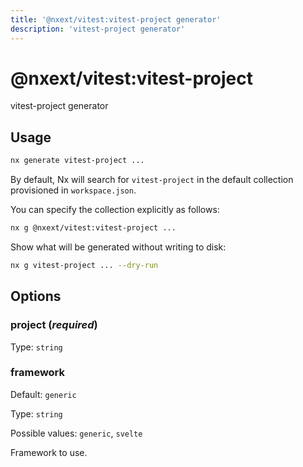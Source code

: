 ```yaml
---
title: '@nxext/vitest:vitest-project generator'
description: 'vitest-project generator'
---
```


# @nxext/vitest:vitest-project

vitest-project generator

## Usage

```bash
nx generate vitest-project ...
```

By default, Nx will search for `vitest-project` in the default collection provisioned in `workspace.json`.

You can specify the collection explicitly as follows:

```bash
nx g @nxext/vitest:vitest-project ...
```

Show what will be generated without writing to disk:

```bash
nx g vitest-project ... --dry-run
```

## Options

### project (_**required**_)

Type: `string`

### framework

Default: `generic`

Type: `string`

Possible values: `generic`, `svelte`

Framework to use.
